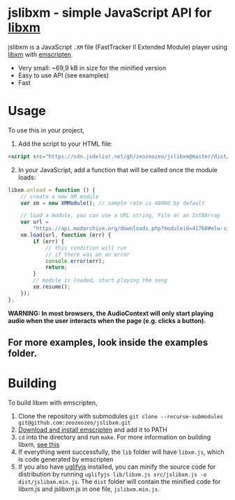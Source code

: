 # jslibxm - simple JavaScript API for [libxm](https://github.com/Artefact2/libxm)

jslibxm is a JavaScript `.XM` file (FastTracker II Extended Module) player using [libxm](https://github.com/Artefact2/libxm) with [emscripten](https://emscripten.org/).

-   Very small: ~69,9 kB in size for the minified version
-   Easy to use API (see examples)
-   Fast

# Usage

To use this in your project,

1. Add the script to your HTML file:

```html
<script src="https://cdn.jsdelivr.net/gh/zeozeozeo/jslibxm@master/dist/jslibxm.min.js"></script>
```

2. In your JavaScript, add a function that will be called once the module loads:

```js
libxm.onload = function () {
    // create a new XM module
    var xm = new XMModule(); // sample rate is 48000 by default

    // load a module, you can use a URL string, File or an Int8Array
    var url =
        "https://api.modarchive.org/downloads.php?moduleid=41760#elw-sick.xm";
    xm.load(url, function (err) {
        if (err) {
            // this condition will run
            // if there was an an error
            console.error(err);
            return;
        }
        // module is loaded, start playing the song
        xm.resume();
    });
};
```

**WARNING: In most browsers, the AudioContext will only start playing audio when the user interacts when the page (e.g. clicks a button).**

## For more examples, look inside the examples folder.

# Building

To build libxm with emscripten,

1.  Clone the repository with submodules `git clone --recurse-submodules git@github.com:zeozeozeo/jslibxm.git`
2.  [Download and install emscripten](https://emscripten.org/docs/getting_started/downloads.html) and add it to PATH
3.  `cd` into the directory and run `make`. For more information on building libxm, [see this](https://github.com/Artefact2/libxm/blob/master/BUILDING.md)
4.  If everything went successfully, the `lib` folder will have `libxm.js`, which is code generated by emscripten
5.  If you also have [uglifyjs](https://www.npmjs.com/package/uglify-js) installed, you can minify the source code for distribution by running `uglifyjs lib/libxm.js src/jslibxm.js -o dist/jslibxm.min.js`. The `dist` folder will contain the minified code for libxm.js and jslibxm.js in one file, `jslibxm.min.js`.
